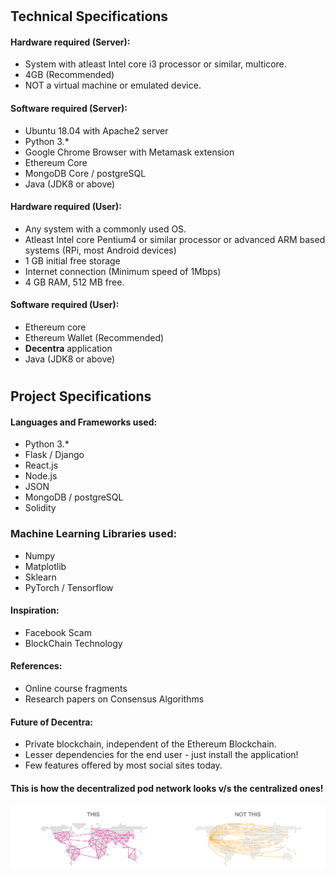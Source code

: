 #
## Technical Specifications

#### Hardware required (Server):
- System with atleast Intel core i3 processor or similar, multicore.
- 4GB (Recommended)
- NOT a virtual machine or emulated device.

#### Software required (Server):
- Ubuntu 18.04 with Apache2 server
- Python 3.*
- Google Chrome Browser with Metamask extension
- Ethereum Core
- MongoDB Core / postgreSQL
- Java (JDK8 or above)


#### Hardware required (User):
- Any system with a commonly used OS.
- Atleast Intel core Pentium4 or similar processor or advanced ARM based systems (RPi, most Android devices)
- 1 GB initial free storage
- Internet connection (Minimum speed of 1Mbps)
- 4 GB RAM, 512 MB free.

#### Software required (User):
- Ethereum core
- Ethereum Wallet (Recommended)
- **Decentra** application
- Java (JDK8 or above)

#
## Project Specifications

#### Languages and Frameworks used:
- Python 3.*
- Flask / Django
- React.js
- Node.js
- JSON
- MongoDB / postgreSQL
- Solidity

### Machine Learning Libraries used:
- Numpy
- Matplotlib
- Sklearn
- PyTorch / Tensorflow

#### Inspiration:
- Facebook Scam
- BlockChain Technology

#### References:
- Online course fragments
- Research papers on Consensus Algorithms

#### Future of Decentra:
- Private blockchain, independent of the Ethereum Blockchain.
- Lesser dependencies for the end user - just install the application!
- Few features offered by most social sites today.

#### This is how the decentralized pod network looks v/s the centralized ones!
![ALT-TEXT](Resources/Pod.png)